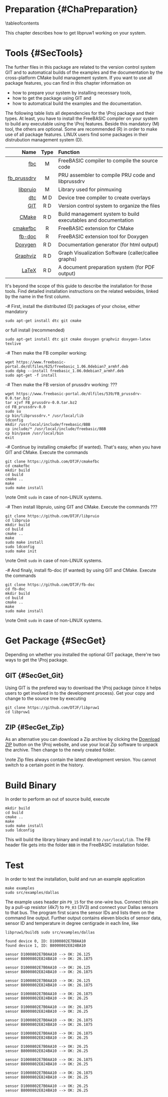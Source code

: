 Preparation {#ChaPreparation}
===========
\tableofcontents

This chapter describes how to get libpruw1 working on your system.


# Tools  {#SecTools}

The further files in this package are related to the version control
system GIT and to automatical builds of the examples and the
documentation by the cross-platform CMake build management system. If
you want to use all package features, you can find in this chapter
information on

- how to prepare your system by installing necessary tools,
- how to get the package using GIT and
- how to automatical build the examples and the documentation.

The following table lists all dependencies for the \Proj package and
their types. At least, you have to install the FreeBASIC compiler on
your system to build any executable using the \Proj features. Beside
this mandatory (M) tool, the others are optional. Some are recommended
(R) in order to make use of all package features. LINUX users find some
packages in their distrubution management system (D).

|                                               Name  | Type |  Function                                                      |
| --------------------------------------------------: | :--: | :------------------------------------------------------------- |
| [fbc](http://www.freebasic.net)                     | M    | FreeBASIC compiler to compile the source code                  |
| [fb_prussdrv](https://github.com/DTJF/fb_prussdrv)  | M    | PRU assembler to compile PRU code and libprussdrv              |
| [libpruio](https://github.com/DTJF/libpruio)        | M    | Library used for pinmuxing                                     |
| [dtc](https://git.kernel.org/cgit/utils/dtc/dtc.git)| M  D | Device tree compiler to create overlays                        |
| [GIT](http://git-scm.com/)                          | R  D | Version control system to organize the files                   |
| [CMake](http://www.cmake.org)                       | R  D | Build management system to build executables and documentation |
| [cmakefbc](http://github.com/DTJF/cmakefbc)         | R    | FreeBASIC extension for CMake                                  |
| [fb-doc](http://github.com/DTJF/fb-doc)             | R    | FreeBASIC extension tool for Doxygen                           |
| [Doxygen](http://www.doxygen.org/)                  | R  D | Documentation generator (for html output)                      |
| [Graphviz](http://www.graphviz.org/)                | R  D | Graph Visualization Software (caller/callee graphs)            |
| [LaTeX](https://latex-project.org/ftp.html)         | R  D | A document preparation system (for PDF output)                 |

It's beyond the scope of this guide to describe the installation for
those tools. Find detailed installation instructions on the related
websides, linked by the name in the first column.

-# First, install the distributed (D) packages of your choise, either mandatory
   ~~~{.txt}
   sudo apt-get install dtc git cmake
   ~~~
   or full install (recommended)
   ~~~{.txt}
   sudo apt-get install dtc git cmake doxygen graphviz doxygen-latex texlive
   ~~~

-# Then make the FB compiler working:
   ~~~{.txt}
   wget https://www.freebasic-portal.de/dlfiles/625/freebasic_1.06.0debian7_armhf.deb
   sudo dpkg --install freebasic_1.06.0debian7_armhf.deb
   sudo apt-get -f install
   ~~~

-# Then make the FB version of prussdrv working: ???
   ~~~{.txt}
   wget https://www.freebasic-portal.de/dlfiles/539/FB_prussdrv-0.0.tar.bz2
   tar xjvf FB_prussdrv-0.0.tar.bz2
   cd FB_prussdrv-0.0
   sudo su
   cp bin/libprussdrv.* /usr/local/lib
   ldconfig
   mkdir /usr/local/include/freebasic/BBB
   cp include/* /usr/local/include/freebasic/BBB
   cp bin/pasm /usr/local/bin
   exit
   ~~~

-# Continue by installing cmakefbc (if wanted). That's easy, when you
   have GIT and CMake. Execute the commands
   ~~~{.txt}
   git clone https://github.com/DTJF/cmakefbc
   cd cmakefbc
   mkdir build
   cd build
   cmake ..
   make
   sudo make install
   ~~~
   \note Omit `sudo` in case of non-LINUX systems.

-# Then install libpruio, using GIT and CMake. Execute the commands ???
   ~~~{.txt}
   git clone https://github.com/DTJF/libpruio
   cd libpruio
   mkdir build
   cd build
   cmake ..
   make
   sudo make install
   sudo ldconfig
   sudo make init
   ~~~
   \note Omit `sudo` in case of non-LINUX systems.

-# And finaly, install fb-doc (if wanted) by using GIT and CMake.
   Execute the commands
   ~~~{.txt}
   git clone https://github.com/DTJF/fb-doc
   cd fb-doc
   mkdir build
   cd build
   cmake ..
   make
   sudo make install
   ~~~
   \note Omit `sudo` in case of non-LINUX systems.


# Get Package  {#SecGet}

Depending on whether you installed the optional GIT package, there're
two ways to get the \Proj package.

## GIT  {#SecGet_Git}

Using GIT is the prefered way to download the \Proj package (since it
helps users to get involved in to the development process). Get your
copy and change to the source tree by executing

~~~{.txt}
git clone https://github.com/DTJF/libpruw1
cd libpruw1
~~~

## ZIP  {#SecGet_Zip}

As an alternative you can download a Zip archive by clicking the
[Download ZIP](https://github.com/DTJF/girtobac/archive/master.zip)
button on the \Proj website, and use your local Zip software to unpack
the archive. Then change to the newly created folder.

\note Zip files always contain the latest development version. You
      cannot switch to a certain point in the history.


# Build Binary

In order to perform an out of source build, execute

~~~{.txt}
mkdir build
cd build
cmake ..
make
sudo make install
sudo ldconfig
~~~

This will build the library binary and install it to `/usr/local/lib`.
The FB header file gets into the folder `BBB` in the FreeBASIC
installation folder.


# Test

In order to test the installation, build and run an example application

~~~{.txt}
make examples
sudo src/examples/dallas
~~~

The example uses header pin `P9_15` for the one-wire bus. Connect this
pin by a pull-up resistor (4k7) to `P9_03` (3V3) and connect your
Dallas sensors to that bus. The program first scans the sensor IDs and
lists them on the command line output. Further output contains eleven
blocks of sensor data, sensor ID and temperature in degree centigrade
in each line, like

~~~{.txt}
libpruw1/build$ sudo src/examples/dallas

found device 0, ID: D1000802E7B0AA10
found device 1, ID: B8000802E824BA10

sensor D1000802E7B0AA10 --> OK: 26.125
sensor B8000802E824BA10 --> OK: 26.1875

sensor D1000802E7B0AA10 --> OK: 26.125
sensor B8000802E824BA10 --> OK: 26.1875

sensor D1000802E7B0AA10 --> OK: 26.125
sensor B8000802E824BA10 --> OK: 26.1875

sensor D1000802E7B0AA10 --> OK: 26.1875
sensor B8000802E824BA10 --> OK: 26.25

sensor D1000802E7B0AA10 --> OK: 26.1875
sensor B8000802E824BA10 --> OK: 26.25

sensor D1000802E7B0AA10 --> OK: 26.1875
sensor B8000802E824BA10 --> OK: 26.1875

sensor D1000802E7B0AA10 --> OK: 26.1875
sensor B8000802E824BA10 --> OK: 26.25

sensor D1000802E7B0AA10 --> OK: 26.25
sensor B8000802E824BA10 --> OK: 26.25

sensor D1000802E7B0AA10 --> OK: 26.1875
sensor B8000802E824BA10 --> OK: 26.25

sensor D1000802E7B0AA10 --> OK: 26.1875
sensor B8000802E824BA10 --> OK: 26.25

sensor D1000802E7B0AA10 --> OK: 26.25
sensor B8000802E824BA10 --> OK: 26.25
~~~
